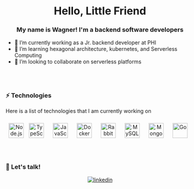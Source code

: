 # <div align="center"> Hello, Little Friend </div>

### <div align="center"> My name is Wagner! I'm a backend software developers </div>  

- 🔭 I’m currently working as a Jr. backend developer at PHI
- 🌱 I’m learning hexagonal architecture, kubernetes, and Serverless Computing
- 👯 I’m looking to collaborate on serverless platforms

</br>
</br>

### ⚡ Technologies

Here is a list of technologies that I am currently working on

<div align="center">  
<img style="margin: 10px, padding: 10" src="https://devicons.github.io/devicon/devicon.git/icons/nodejs/nodejs-original-wordmark.svg" alt="Node.js" height="40" />
<img style="margin: 10px" src="https://devicons.github.io/devicon/devicon.git/icons/typescript/typescript-original.svg" alt="TypeScript" height="40" />  
<img style="margin: 10px" src="https://devicons.github.io/devicon/devicon.git/icons/javascript/javascript-original.svg" alt="JavaScript" height="40" />  
<img style="margin: 10px" src="https://devicons.github.io/devicon/devicon.git/icons/docker/docker-original-wordmark.svg" alt="Docker" height="40" />  
<img style="margin: 10px" src="https://www.vectorlogo.zone/logos/rabbitmq/rabbitmq-icon.svg" alt="RabbitMQ" height="40" />  
<img style="margin: 10px" src="https://devicons.github.io/devicon/devicon.git/icons/mysql/mysql-original-wordmark.svg" alt="MySQL" height="40" />  
<img style="margin: 10px" src="https://devicons.github.io/devicon/devicon.git/icons/mongodb/mongodb-original-wordmark.svg" alt="MongoDB" height="40" />
<img style="margin: 10px" src="https://devicons.github.io/devicon/devicon.git/icons/go/go-original.svg" alt="Go" height="40" />  
</div>  

</br>
</br>

### 💬 Let's talk!

<div align="center">
<a href="https://www.linkedin.com/in/marqueswsm/" target="_blank">
  <img src=https://img.shields.io/badge/linkedin-%231E77B5.svg?&style=for-the-badge&logo=linkedin&logoColor=white alt=linkedin style="margin-bottom: 5px;" />
</a>
</div>  
